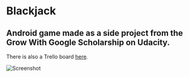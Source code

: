 # Blackjack
## Android game made as a side project from the Grow With Google Scholarship on Udacity.

There is also a Trello board [here](https://trello.com/b/bOMO4w5o/android-blackjack).

![Screenshot](https://trello-attachments.s3.amazonaws.com/5ac04352a0648436a3974936/5ac054cf2ed87136baba90db/37f0cddbc4761d21963b87027ab6c2b3/Screenshot_2018-03-31-23-39-39.png)
